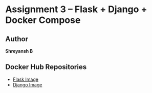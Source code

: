 # Assignment 3 – Flask + Django + Docker Compose

## Author
**Shreyansh B**

## Docker Hub Repositories
- [Flask Image](https://hub.docker.com/r/shreyashsp/flask)
- [Django Image](https://hub.docker.com/r/shreyashsp/django)

